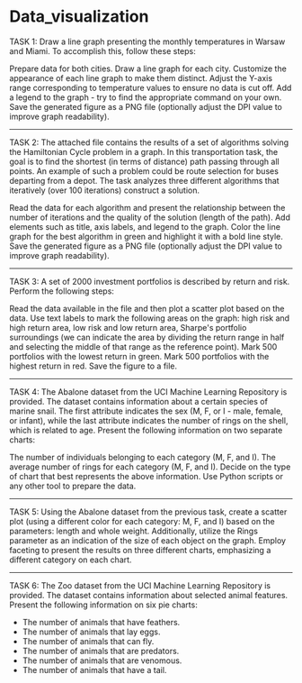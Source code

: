 # Data_visualization

TASK 1: Draw a line graph presenting the monthly temperatures in Warsaw and Miami. To accomplish this, follow these steps:

Prepare data for both cities.
Draw a line graph for each city.
Customize the appearance of each line graph to make them distinct.
Adjust the Y-axis range corresponding to temperature values to ensure no data is cut off.
Add a legend to the graph - try to find the appropriate command on your own.
Save the generated figure as a PNG file (optionally adjust the DPI value to improve graph readability).
***********************************************

TASK 2: The attached file contains the results of a set of algorithms solving the Hamiltonian Cycle problem in a graph. In this transportation task, the goal is to find the shortest (in terms of distance) path passing through all points. An example of such a problem could be route selection for buses departing from a depot. The task analyzes three different algorithms that iteratively (over 100 iterations) construct a solution.

Read the data for each algorithm and present the relationship between the number of iterations and the quality of the solution (length of the path).
Add elements such as title, axis labels, and legend to the graph.
Color the line graph for the best algorithm in green and highlight it with a bold line style.
Save the generated figure as a PNG file (optionally adjust the DPI value to improve graph readability).
*************************************************

TASK 3: A set of 2000 investment portfolios is described by return and risk. Perform the following steps:

Read the data available in the file and then plot a scatter plot based on the data.
Use text labels to mark the following areas on the graph: high risk and high return area, low risk and low return area, Sharpe's portfolio surroundings (we can indicate the area by dividing the return range in half and selecting the middle of that range as the reference point).
Mark 500 portfolios with the lowest return in green.
Mark 500 portfolios with the highest return in red.
Save the figure to a file.
*************************************************

TASK 4: The Abalone dataset from the UCI Machine Learning Repository is provided. The dataset contains information about a certain species of marine snail. The first attribute indicates the sex (M, F, or I - male, female, or infant), while the last attribute indicates the number of rings on the shell, which is related to age. Present the following information on two separate charts:

The number of individuals belonging to each category (M, F, and I).
The average number of rings for each category (M, F, and I).
Decide on the type of chart that best represents the above information. Use Python scripts or any other tool to prepare the data.
***********************************************

TASK 5: Using the Abalone dataset from the previous task, create a scatter plot (using a different color for each category: M, F, and I) based on the parameters: length and whole weight. Additionally, utilize the Rings parameter as an indication of the size of each object on the graph. Employ faceting to present the results on three different charts, emphasizing a different category on each chart.
*************************************************

TASK 6: The Zoo dataset from the UCI Machine Learning Repository is provided. The dataset contains information about selected animal features. Present the following information on six pie charts:

* The number of animals that have feathers.
* The number of animals that lay eggs.
* The number of animals that can fly.
* The number of animals that are predators.
* The number of animals that are venomous.
* The number of animals that have a tail.
